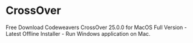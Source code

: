 # CrossOver
Free Download Codeweavers CrossOver 25.0.0 for MacOS Full Version - Latest Offline Installer - Run Windows application on Mac.
